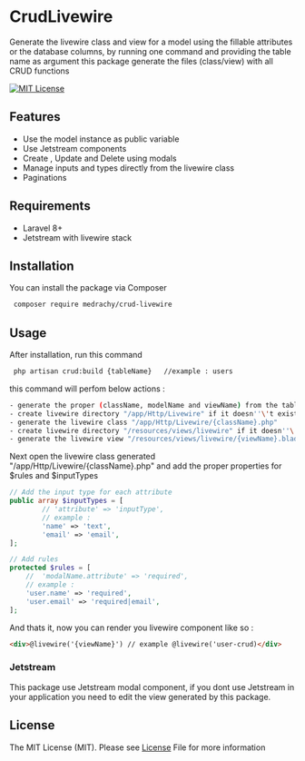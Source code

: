 # CrudLivewire

Generate the livewire class and view for a model using the fillable attributes or the database columns, by running one command and providing the table name as argument this package generate the files (class/view) with all CRUD functions

[![MIT License](https://img.shields.io/badge/License-MIT-green.svg)](https://choosealicense.com/licenses/mit/)

## Features

- Use the model instance as public variable
- Use Jetstream components
- Create , Update and Delete using modals
- Manage inputs and types directly from the livewire class
- Paginations

## Requirements

- Laravel 8+
- Jetstream with livewire stack

## Installation

You can install the package via Composer

```bash
 composer require medrachy/crud-livewire
```

## Usage

After installation, run this command

```bash
 php artisan crud:build {tableName}   //example : users
```

this command will perfom below actions :

```bash
- generate the proper (className, modelName and viewName) from the tableName
- create livewire directory "/app/Http/Livewire" if it doesn''\'t exist
- generate the livewire class "/app/Http/Livewire/{className}.php"
- create livewire directory "/resources/views/livewire" if it doesn''\'t exist
- generate the livewire view "/resources/views/livewire/{viewName}.blade.php"
```

Next open the livewire class generated "/app/Http/Livewire/{className}.php"
and add the proper properties for $rules and $inputTypes

```php
// Add the input type for each attribute
public array $inputTypes = [
        // 'attribute' => 'inputType',
        // example :
        'name' => 'text',
        'email' => 'email',
];

// Add rules
protected $rules = [
    //  'modalName.attribute' => 'required',
    // example :
    'user.name' => 'required',
    'user.email' => 'required|email',
];

```

And thats it, now you can render you livewire component like so :

```html
<div>@livewire('{viewName}') // example @livewire('user-crud)</div>
```

### Jetstream

This package use Jetstream modal component,
if you dont use Jetstream in your application you need to edit the view generated by this package.

## License

The MIT License (MIT). Please see [License](https://choosealicense.com/licenses/mit/)
File for more information
